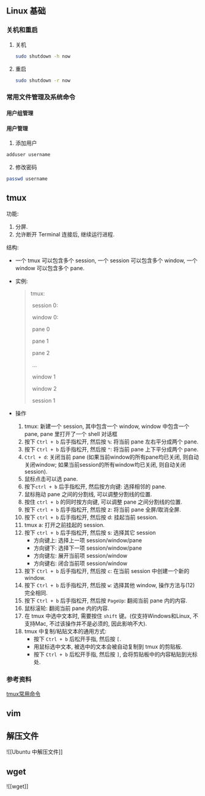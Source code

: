 ## Linux 基础
### 关机和重启
1. 关机

    ```bash
    sudo shutdown -h now
    ```

2. 重启

    ```bash
    sudo shutdown -r now
    ```

### 常用文件管理及系统命令



#### 用户组管理



#### 用户管理

1. 添加用户

```bash
adduser username
```

2. 修改密码

```bash
passwd username
```



## tmux

功能: 

1.   分屏.
2.   允许断开 Terminal 连接后, 继续运行进程.

结构: 

*   一个 tmux 可以包含多个 session, 一个 session 可以包含多个 window, 一个 window 可以包含多个 pane.

*   实例:

    >   tmux: 
    >
    >   ​	session 0:
    >
    >   ​		window 0:
    >
    >   ​			pane 0
    >
    >   ​			pane 1
    >
    >   ​			pane 2
    >
    >   ​			...
    >
    >   ​		window 1
    >
    >   ​		window 2
    >
    >   ​	session 1

*   操作

    1.   tmux: 新建一个 session, 其中包含一个 window, window 中包含一个 pane, pane 里打开了一个 shell 对话框
    2.   按下 `Ctrl + b` 后手指松开, 然后按 `%`: 将当前 pane 左右平分成两个 pane.
    3.   按下 `Ctrl + b` 后手指松开, 然后按 `"`: 将当前 pane 上下平分成两个 pane.
    4.   `Ctrl + d`: 关闭当前 pane (如果当前window的所有pane均已关闭, 则自动关闭window; 如果当前session的所有window均已关闭, 则自动关闭session).
    5.   鼠标点击可以选 pane.
    6.   按下`ctrl + b` 后手指松开, 然后按方向键: 选择相邻的 pane.
    7.   鼠标拖动 pane 之间的分割线, 可以调整分割线的位置.
    8.   按住 `ctrl + b` 的同时按方向键, 可以调整 pane 之间分割线的位置.
    9.   按下 `ctrl + b` 后手指松开, 然后按 z: 将当前 pane 全屏/取消全屏.
    10.   按下 `ctrl + b` 后手指松开, 然后按 d: 挂起当前 session.
    11.   tmux a: 打开之前挂起的 session.
    12.   按下 `ctrl + b` 后手指松开, 然后按 s: 选择其它 session
          *    方向键上: 选择上一项 session/window/pane
          *    方向键下: 选择下一项 session/window/pane
          *    方向键左: 展开当前项 session/window
          *    方向键右: 闭合当前项 session/window
    13.   按下 `Ctrl + b` 后手指松开, 然后按 `c`: 在当前 session 中创建一个新的 window.
    14.   按下 `Ctrl + b` 后手指松开, 然后按 `w`: 选择其他 window, 操作方法与(12) 完全相同.
    15.   按下 `Ctrl + b` 后手指松开, 然后按 `PageUp`: 翻阅当前 pane 内的内容.
    16.   鼠标滚轮: 翻阅当前 pane 内的内容.
    17.   在 tmux 中选中文本时, 需要按住 `shift` 键。(仅支持Windows和Linux, 不支持Mac, 不过该操作并不是必须的, 因此影响不大).
    18.   tmux 中复制/粘贴文本的通用方式: 
          *   按下 `Ctrl + b` 后松开手指, 然后按 `[`.
          *   用鼠标选中文本, 被选中的文本会被自动复制到 tmux 的剪贴板.
          *   按下 `Ctrl + b` 后松开手指, 然后按 `]`, 会将剪贴板中的内容粘贴到光标处.

### 参考资料

[tmux常用命令](https://www.cnblogs.com/lizhang4/p/7325086.html)

## vim


## 解压文件
![[Ubuntu 中解压文件]]
## wget
![[wget]]